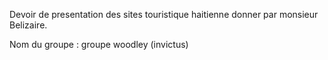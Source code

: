 Devoir de presentation des sites touristique haitienne donner par monsieur Belizaire.

Nom du groupe : groupe woodley (invictus)
